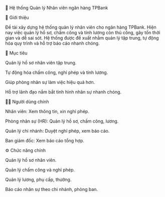 🏦 Hệ thống Quản lý Nhân viên ngân hàng TPBank

📌 Giới thiệu

Đề tài xây dựng hệ thống quản lý nhân viên cho ngân hàng TPBank.
Hiện nay việc quản lý hồ sơ, chấm công và tính lương còn thủ công, gây tốn thời gian và dễ sai sót.
Hệ thống được đề xuất nhằm quản lý tập trung, tự động hóa quy trình và hỗ trợ báo cáo nhanh chóng.

🎯 Mục tiêu

Quản lý hồ sơ nhân viên tập trung.

Tự động hóa chấm công, nghỉ phép và tính lương.

Giúp phòng nhân sự làm việc hiệu quả hơn.

Hỗ trợ lãnh đạo nắm bắt tình hình nhân sự nhanh chóng.

👨‍💼 Người dùng chính

Nhân viên: Xem thông tin, xin nghỉ phép.

Phòng nhân sự (HR): Quản lý hồ sơ, chấm công, lương.

Quản lý chi nhánh: Duyệt nghỉ phép, xem báo cáo.

Ban giám đốc: Xem báo cáo tổng hợp.

⚙️ Chức năng chính

Quản lý hồ sơ nhân viên.

Quản lý chấm công và nghỉ phép.

Quản lý lương, phụ cấp, thưởng.

Báo cáo nhân sự theo chi nhánh, phòng ban.
